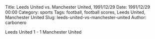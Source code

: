 Title: Leeds United vs. Manchester United, 1991/12/29
Date: 1991/12/29 00:00
Category: sports
Tags: football, football scores, Leeds United, Manchester United
Slug: leeds-united-vs-manchester-united
Author: carbonero


Leeds United 1 - 1 Manchester United
